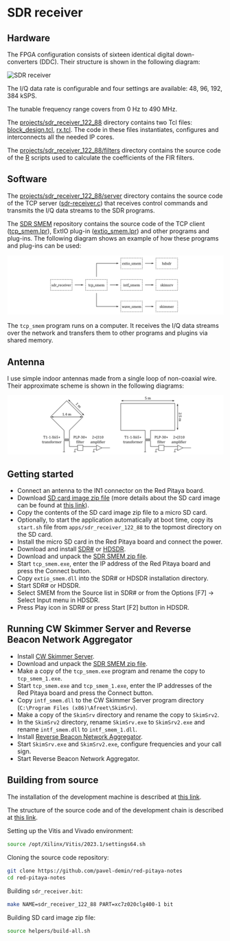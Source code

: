 # SDR receiver

## Hardware

The FPGA configuration consists of sixteen identical digital down-converters (DDC). Their structure is shown in the following diagram:

![SDR receiver](/img/sdr-transceiver-hpsdr-ddc-122-88.png)

The I/Q data rate is configurable and four settings are available: 48, 96, 192, 384 kSPS.

The tunable frequency range covers from 0 Hz to 490 MHz.

The [projects/sdr_receiver_122_88]($source$/projects/sdr_receiver_122_88) directory contains two Tcl files: [block_design.tcl]($source$/projects/sdr_receiver_122_88/block_design.tcl), [rx.tcl]($source$/projects/sdr_receiver_122_88/rx.tcl). The code in these files instantiates, configures and interconnects all the needed IP cores.

The [projects/sdr_receiver_122_88/filters]($source$/projects/sdr_receiver_122_88/filters) directory contains the source code of the [R](https://www.r-project.org) scripts used to calculate the coefficients of the FIR filters.

## Software

The [projects/sdr_receiver_122_88/server]($source$/projects/sdr_receiver_122_88/server) directory contains the source code of the TCP server ([sdr-receiver.c]($source$/projects/sdr_receiver_122_88/server/sdr-receiver.c)) that receives control commands and transmits the I/Q data streams to the SDR programs.

The [SDR SMEM](https://github.com/pavel-demin/sdr-smem) repository contains the source code of the TCP client ([tcp_smem.lpr](https://github.com/pavel-demin/sdr-smem/blob/main/tcp_smem.lpr)), ExtIO plug-in ([extio_smem.lpr](https://github.com/pavel-demin/sdr-smem/blob/main/extio_smem.lpr)) and other programs and plug-ins. The following diagram shows an example of how these programs and plug-ins can be used:

![SDR SMEM](/img/sdr-smem.png)

The `tcp_smem` program runs on a computer. It receives the I/Q data streams over the network and transfers them to other programs and plugins via shared memory.

## Antenna

I use simple indoor antennas made from a single loop of non-coaxial wire. Their approximate scheme is shown in the following diagrams:

![Antenna](/img/antenna.png)

## Getting started

- Connect an antenna to the IN1 connector on the Red Pitaya board.
- Download [SD card image zip file]($release_image$) (more details about the SD card image can be found at [this link](/alpine/)).
- Copy the contents of the SD card image zip file to a micro SD card.
- Optionally, to start the application automatically at boot time, copy its `start.sh` file from `apps/sdr_receiver_122_88` to the topmost directory on the SD card.
- Install the micro SD card in the Red Pitaya board and connect the power.
- Download and install [SDR#](https://www.dropbox.com/sh/5fy49wae6xwxa8a/AAAdAcU238cppWziK4xPRIADa/sdr/sdrsharp_v1.0.0.1361_with_plugins.zip?dl=1) or [HDSDR](https://www.hdsdr.de).
- Download and unpack the [SDR SMEM zip file]($sdr_smem_file$).
- Start `tcp_smem.exe`, enter the IP address of the Red Pitaya board and press the Connect button.
- Copy `extio_smem.dll` into the SDR# or HDSDR installation directory.
- Start SDR# or HDSDR.
- Select SMEM from the Source list in SDR# or from the Options \[F7\] → Select Input menu in HDSDR.
- Press Play icon in SDR# or press Start \[F2\] button in HDSDR.

## Running CW Skimmer Server and Reverse Beacon Network Aggregator

- Install [CW Skimmer Server](https://dxatlas.com/skimserver).
- Download and unpack the [SDR SMEM zip file]($sdr_smem_file$).
- Make a copy of the `tcp_smem.exe` program and rename the copy to `tcp_smem_1.exe`.
- Start `tcp_smem.exe` and `tcp_smem_1.exe`, enter the IP addresses of the Red Pitaya board and press the Connect button.
- Copy `intf_smem.dll` to the CW Skimmer Server program directory (`C:\Program Files (x86)\Afreet\SkimSrv`).
- Make a copy of the `SkimSrv` directory and rename the copy to `SkimSrv2`.
- In the `SkimSrv2` directory, rename `SkimSrv.exe` to `SkimSrv2.exe` and rename `intf_smem.dll` to `intf_smem_1.dll`.
- Install [Reverse Beacon Network Aggregator](https://www.reversebeacon.net/pages/Aggregator+34).
- Start `SkimSrv.exe` and `SkimSrv2.exe`, configure frequencies and your call sign.
- Start Reverse Beacon Network Aggregator.

## Building from source

The installation of the development machine is described at [this link](/development-machine/).

The structure of the source code and of the development chain is described at [this link](/led-blinker/).

Setting up the Vitis and Vivado environment:

```bash
source /opt/Xilinx/Vitis/2023.1/settings64.sh
```

Cloning the source code repository:

```bash
git clone https://github.com/pavel-demin/red-pitaya-notes
cd red-pitaya-notes
```

Building `sdr_receiver.bit`:

```bash
make NAME=sdr_receiver_122_88 PART=xc7z020clg400-1 bit
```

Building SD card image zip file:

```bash
source helpers/build-all.sh
```
